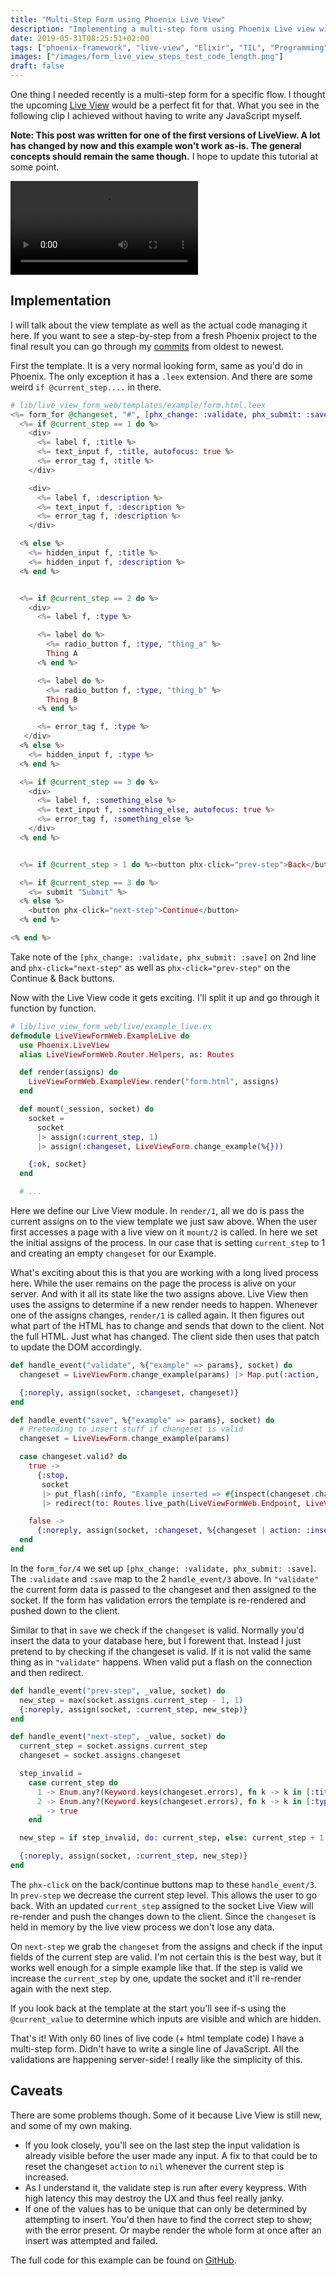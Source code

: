 ```yaml
---
title: "Multi-Step Form using Phoenix Live View"
description: "Implementing a multi-step form using Phoenix Live view without having to write any JavaScript"
date: 2019-05-31T08:25:51+02:00
tags: ["phoenix-framework", "live-view", "Elixir", "TIL", "Programming"]
images: ["/images/form_live_view_steps_test_code_length.png"]
draft: false
---
```

One thing I needed recently is a multi-step form for a specific flow. I thought the upcoming [Live View](https://github.com/phoenixframework/phoenix_live_view/) would be a perfect fit for that. What you see in the following clip I achieved without having to write any JavaScript myself.
<!--more-->

**Note: This post was written for one of the first versions of LiveView. A lot has changed by now and this example won't work as-is. The general concepts should remain the same though.** I hope to update this tutorial at some point.

![Video showing the multi-step flow](/videos/form_live_view_steps_test.mp4)

## Implementation
I will talk about the view template as well as the actual code managing it here. If you want to see a step-by-step from a fresh Phoenix project to the final result you can go through my [commits](https://github.com/tuacker/phoenix_live_view_form_steps/commits/master) from oldest to newest.

First the template. It is a very normal looking form, same as you'd do in Phoenix. The only exception it has a `.leex` extension. And there are some weird `if @current_step....` in there.

```elixir
# lib/live_view_form_web/templates/example/form.html.leex
<%= form_for @changeset, "#", [phx_change: :validate, phx_submit: :save], fn f -> %>
  <%= if @current_step == 1 do %>
    <div>
      <%= label f, :title %>
      <%= text_input f, :title, autofocus: true %>
      <%= error_tag f, :title %>
    </div>

    <div>
      <%= label f, :description %>
      <%= text_input f, :description %>
      <%= error_tag f, :description %>
    </div>

  <% else %>
    <%= hidden_input f, :title %>
    <%= hidden_input f, :description %>
  <% end %>


  <%= if @current_step == 2 do %>
    <div>
      <%= label f, :type %>

      <%= label do %>
        <%= radio_button f, :type, "thing_a" %>
        Thing A
      <% end %>

      <%= label do %>
        <%= radio_button f, :type, "thing_b" %>
        Thing B
      <% end %>

      <%= error_tag f, :type %>
   </div>
  <% else %>
    <%= hidden_input f, :type %>
  <% end %>

  <%= if @current_step == 3 do %>
    <div>
      <%= label f, :something_else %>
      <%= text_input f, :something_else, autofocus: true %>
      <%= error_tag f, :something_else %>
    </div>
  <% end %>


  <%= if @current_step > 1 do %><button phx-click="prev-step">Back</button><% end %>

  <%= if @current_step == 3 do %>
    <%= submit "Submit" %>
  <% else %>
    <button phx-click="next-step">Continue</button>
  <% end %>

<% end %>
```

Take note of the `[phx_change: :validate, phx_submit: :save]` on 2nd line and `phx-click="next-step"` as well as `phx-click="prev-step"` on the Continue & Back buttons.

Now with the Live View code it gets exciting. I'll split it up and go through it function by function.

```elixir
# lib/live_view_form_web/live/example_live.ex
defmodule LiveViewFormWeb.ExampleLive do
  use Phoenix.LiveView
  alias LiveViewFormWeb.Router.Helpers, as: Routes

  def render(assigns) do
    LiveViewFormWeb.ExampleView.render("form.html", assigns)
  end

  def mount(_session, socket) do
    socket =
      socket
      |> assign(:current_step, 1)
      |> assign(:changeset, LiveViewForm.change_example(%{}))

    {:ok, socket}
  end

  # ...
```

Here we define our Live View module. In `render/1`, all we do is pass the current assigns on to the view template we just saw above. When the user first accesses a page with a live view on it `mount/2` is called. In here we set the initial assigns of the process. In our case that is setting `current_step` to 1 and creating an empty `changeset` for our Example.

What's exciting about this is that you are working with a long lived process here. While the user remains on the page the process is alive on your server. And with it all its state like the two assigns above. Live View then uses the assigns to determine if a new render needs to happen. Whenever one of the assigns changes, `render/1` is called again. It then figures out what part of the HTML has to change and sends that down to the client. Not the full HTML. Just what has changed. The client side then uses that patch to update the DOM accordingly.

```elixir
def handle_event("validate", %{"example" => params}, socket) do
  changeset = LiveViewForm.change_example(params) |> Map.put(:action, :insert)

  {:noreply, assign(socket, :changeset, changeset)}
end

def handle_event("save", %{"example" => params}, socket) do
  # Pretending to insert stuff if changeset is valid
  changeset = LiveViewForm.change_example(params)

  case changeset.valid? do
    true ->
      {:stop,
       socket
       |> put_flash(:info, "Example inserted => #{inspect(changeset.changes)}")
       |> redirect(to: Routes.live_path(LiveViewFormWeb.Endpoint, LiveViewFormWeb.ExampleLive))}

    false ->
      {:noreply, assign(socket, :changeset, %{changeset | action: :insert})}
  end
end
```

In the `form_for/4` we set up `[phx_change: :validate, phx_submit: :save]`. The `:validate` and `:save` map to the 2 `handle_event/3` above. In `"validate"` the current form data is passed to the changeset and then assigned to the socket. If the form has validation errors the template is re-rendered and pushed down to the client.

Similar to that in `save` we check if the `changeset` is valid. Normally you'd insert the data to your database here, but I forewent that. Instead I just pretend to by checking if the changeset is valid. If it is not valid the same thing as in `"validate"` happens. When valid put a flash on the connection and then redirect.

```elixir
def handle_event("prev-step", _value, socket) do
  new_step = max(socket.assigns.current_step - 1, 1)
  {:noreply, assign(socket, :current_step, new_step)}
end

def handle_event("next-step", _value, socket) do
  current_step = socket.assigns.current_step
  changeset = socket.assigns.changeset

  step_invalid =
    case current_step do
      1 -> Enum.any?(Keyword.keys(changeset.errors), fn k -> k in [:title, :description] end)
      2 -> Enum.any?(Keyword.keys(changeset.errors), fn k -> k in [:type] end)
      _ -> true
    end

  new_step = if step_invalid, do: current_step, else: current_step + 1

  {:noreply, assign(socket, :current_step, new_step)}
end
```

The `phx-click` on the back/continue buttons map to these `handle_event/3`. In `prev-step` we decrease the current step level. This allows the user to go back. With an updated `current_step` assigned to the socket Live View will re-render and push the changes down to the client. Since the `changeset` is held in memory by the live view process we don't lose any data.

On `next-step` we grab the `changeset` from the assigns and check if the input fields of the current step are valid. I'm not certain this is the best way, but it works well enough for a simple example like that. If the step is valid we increase the `current_step` by one, update the socket and it'll re-render again with the next step.

If you look back at the template at the start you'll see if-s using the `@current_value` to determine which inputs are visible and which are hidden.

That's it! With only 60 lines of live code (+ html template code) I have a multi-step form. Didn't have to write a single line of JavaScript. All the validations are happening server-side! I really like the simplicity of this.

## Caveats
There are some problems though. Some of it because Live View is still new, and some of my own making.

- If you look closely, you'll see on the last step the input validation is already visible before the user made any input. A fix to that could be to reset the changeset `action` to `nil` whenever the current step is increased.
- As I understand it, the validate step is run after every keypress. With high latency this may destroy the UX and thus feel really janky.
- If one of the values has to be unique that can only be determined by attempting to insert. You'd then have to find the correct step to show; with the error present. Or maybe render the whole form at once after an insert was attempted and failed.

The full code for this example can be found on [GitHub](https://github.com/tuacker/phoenix_live_view_form_steps/).

